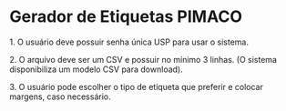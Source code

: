 <h1>Gerador de Etiquetas PIMACO</h1>
<p>1. O usuário deve possuir senha única USP para usar o sistema.</p>
<p>2. O arquivo deve ser um CSV e possuir no mínimo 3 linhas. (O sistema disponibiliza um modelo CSV para download).</p>
<p>3. O usuário pode escolher o tipo de etiqueta que preferir e colocar margens, caso necessário.</p>
